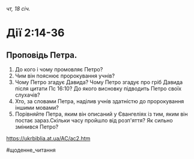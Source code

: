 
_чт, 18 січ._

# Дії 2:14-36

## Проповідь Петра.
1. До кого і чому промовляє Петро?
2. Чим він пояснює пророкування учнів?
3. Чому Петро згадує Давида? Чому Петро згадує про гріб Давида після цитати Пс 16:10? До якого висновку підводить Петро своїх слухачів?
4. Хто, за словами Петра, наділив учнів здатністю до пророкування іншими мовами?
5. Порівняйте Петра, яким він описаний у Євангеліях із тим, яким він постає зараз.Скільки часу пройшло від розп'яття? Як сильно змінився Петро?

https://ukrbiblia.at.ua/AC/ac2.htm 

#щоденне_читання
